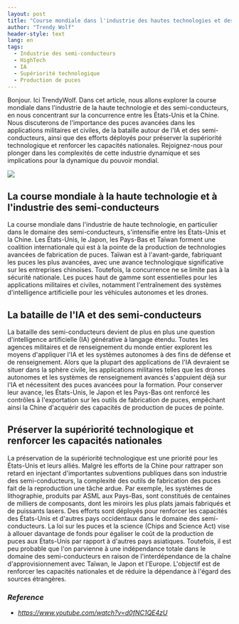 ```yaml
---
layout: post
title: "Course mondiale dans l'industrie des hautes technologies et des semi-conducteurs, États-Unis contre Chine"
author: "Trendy Wolf"
header-style: text
lang: en
tags:
  - Industrie des semi-conducteurs
  - HighTech
  - IA
  - Supériorité technologique
  - Production de puces
---
```


Bonjour. Ici TrendyWolf. Dans cet article, nous allons explorer la course mondiale dans l'industrie de la haute technologie et des semi-conducteurs, en nous concentrant sur la concurrence entre les États-Unis et la Chine. Nous discuterons de l'importance des puces avancées dans les applications militaires et civiles, de la bataille autour de l'IA et des semi-conducteurs, ainsi que des efforts déployés pour préserver la supériorité technologique et renforcer les capacités nationales. Rejoignez-nous pour plonger dans les complexités de cette industrie dynamique et ses implications pour la dynamique du pouvoir mondial.

<img
    src="https://i.ytimg.com/vi/d0fNC1QE4zU/hqdefault.jpg"
/>


## La course mondiale à la haute technologie et à l'industrie des semi-conducteurs
La course mondiale dans l'industrie de haute technologie, en particulier dans le domaine des semi-conducteurs, s'intensifie entre les États-Unis et la Chine. Les États-Unis, le Japon, les Pays-Bas et Taïwan forment une coalition internationale qui est à la pointe de la production de technologies avancées de fabrication de puces. Taïwan est à l'avant-garde, fabriquant les puces les plus avancées, avec une avance technologique significative sur les entreprises chinoises. Toutefois, la concurrence ne se limite pas à la sécurité nationale. Les puces haut de gamme sont essentielles pour les applications militaires et civiles, notamment l'entraînement des systèmes d'intelligence artificielle pour les véhicules autonomes et les drones.

## La bataille de l'IA et des semi-conducteurs
La bataille des semi-conducteurs devient de plus en plus une question d'intelligence artificielle (IA) générative à langage étendu. Toutes les agences militaires et de renseignement du monde entier explorent les moyens d'appliquer l'IA et les systèmes autonomes à des fins de défense et de renseignement. Alors que la plupart des applications de l'IA devraient se situer dans la sphère civile, les applications militaires telles que les drones autonomes et les systèmes de renseignement avancés s'appuient déjà sur l'IA et nécessitent des puces avancées pour la formation. Pour conserver leur avance, les États-Unis, le Japon et les Pays-Bas ont renforcé les contrôles à l'exportation sur les outils de fabrication de puces, empêchant ainsi la Chine d'acquérir des capacités de production de puces de pointe.

## Préserver la supériorité technologique et renforcer les capacités nationales
La préservation de la supériorité technologique est une priorité pour les États-Unis et leurs alliés. Malgré les efforts de la Chine pour rattraper son retard en injectant d'importantes subventions publiques dans son industrie des semi-conducteurs, la complexité des outils de fabrication des puces fait de la reproduction une tâche ardue. Par exemple, les systèmes de lithographie, produits par ASML aux Pays-Bas, sont constitués de centaines de milliers de composants, dont les miroirs les plus plats jamais fabriqués et de puissants lasers. Des efforts sont déployés pour renforcer les capacités des États-Unis et d'autres pays occidentaux dans le domaine des semi-conducteurs. La loi sur les puces et la science (Chips and Science Act) vise à allouer davantage de fonds pour égaliser le coût de la production de puces aux États-Unis par rapport à d'autres pays asiatiques. Toutefois, il est peu probable que l'on parvienne à une indépendance totale dans le domaine des semi-conducteurs en raison de l'interdépendance de la chaîne d'approvisionnement avec Taïwan, le Japon et l'Europe. L'objectif est de renforcer les capacités nationales et de réduire la dépendance à l'égard des sources étrangères.


### _Reference_
- _https://www.youtube.com/watch?v=d0fNC1QE4zU_

